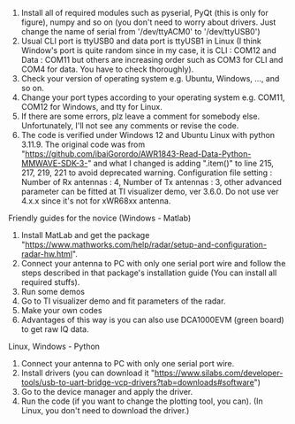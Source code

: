 1. Install all of required modules such as pyserial, PyQt (this is only for figure), numpy and so on (you don't need to worry about drivers. Just change the name of serial from '/dev/ttyACM0' to '/dev/ttyUSB0')
2. Usual CLI port is ttyUSB0 and data port is ttyUSB1 in Linux (I think Window's port is quite random since in my case, it is CLI : COM12 and Data : COM11 but others are increasing order such as COM3 for CLI and COM4 for data. You have to check thoroughly).
4. Check your version of operating system e.g. Ubuntu, Windows, ..., and so on.
5. Change your port types according to your operating system e.g. COM11, COM12 for Windows, and tty for Linux.
6. If there are some errors, plz leave a comment for somebody else. Unfortunately, I'll not see any comments or revise the code.
7. The code is verified under Windows 12 and Ubuntu Linux with python 3.11.9.
The original code was from "https://github.com/ibaiGorordo/AWR1843-Read-Data-Python-MMWAVE-SDK-3-" and what I changed is adding ".item()" to line 215, 217, 219, 221 to avoid deprecated warning.
Configuration file setting : Number of Rx antennas : 4, Number of Tx antennas : 3, other advanced parameter can be fitted at TI visualizer demo, ver 3.6.0. Do not use ver 4.x.x since it's not for xWR68xx antenna.


Friendly guides for the novice (Windows - Matlab)
1. Install MatLab and get the package "https://www.mathworks.com/help/radar/setup-and-configuration-radar-hw.html". 
2. Connect your antenna to PC with only one serial port wire and follow the steps described in that package's installation guide (You can install all required stuffs).
3. Run some demos
4. Go to TI visualizer demo and fit parameters of the radar.
5. Make your own codes
6. Advantages of this way is you can also use DCA1000EVM (green board) to get raw IQ data.

Linux, Windows - Python
1. Connect your antenna to PC with only one serial port wire.
2. Install drivers (you can download it "https://www.silabs.com/developer-tools/usb-to-uart-bridge-vcp-drivers?tab=downloads#software")
3. Go to the device manager and apply the driver.
4. Run the code (if you want to change the plotting tool, you can).
(In Linux, you don't need to download the driver.)
